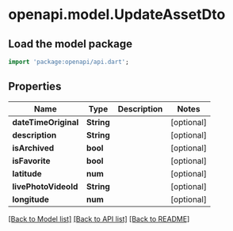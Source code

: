 # openapi.model.UpdateAssetDto

## Load the model package
```dart
import 'package:openapi/api.dart';
```

## Properties
Name | Type | Description | Notes
------------ | ------------- | ------------- | -------------
**dateTimeOriginal** | **String** |  | [optional] 
**description** | **String** |  | [optional] 
**isArchived** | **bool** |  | [optional] 
**isFavorite** | **bool** |  | [optional] 
**latitude** | **num** |  | [optional] 
**livePhotoVideoId** | **String** |  | [optional] 
**longitude** | **num** |  | [optional] 

[[Back to Model list]](../README.md#documentation-for-models) [[Back to API list]](../README.md#documentation-for-api-endpoints) [[Back to README]](../README.md)


